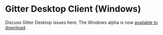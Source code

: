 Gitter Desktop Client (Windows)
===============================

Discuss Gitter Desktop issues here. The Windows alpha is now [available to download](http://update.gitter.im/nw/GitterSetup.exe).


